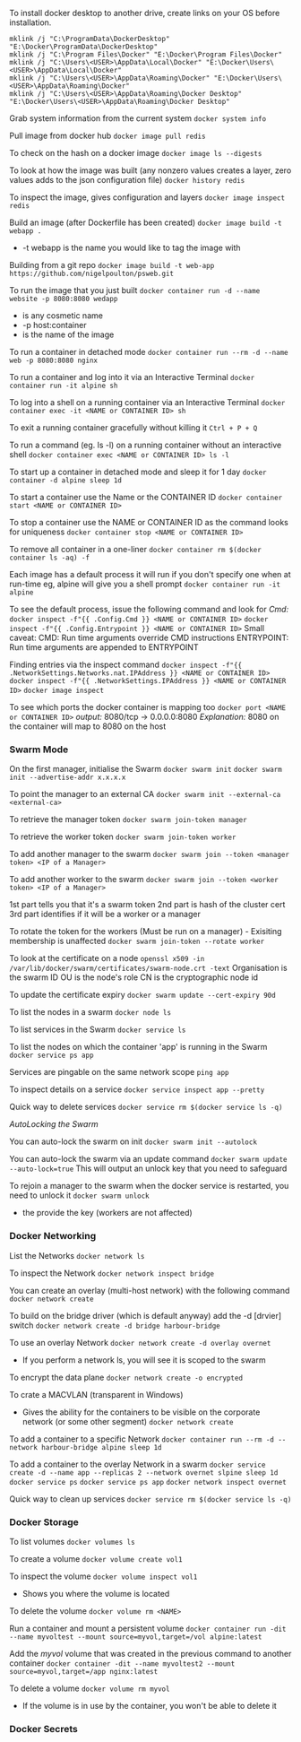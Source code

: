 To install docker desktop to another drive, create links on your OS before installation.
```mklink /j "C:\ProgramData\Docker" "E:\Docker\ProgramData\Docker"
mklink /j "C:\ProgramData\DockerDesktop" "E:\Docker\ProgramData\DockerDesktop"
mklink /j "C:\Program Files\Docker" "E:\Docker\Program Files\Docker"
mklink /j "C:\Users\<USER>\AppData\Local\Docker" "E:\Docker\Users\<USER>\AppData\Local\Docker"
mklink /j "C:\Users\<USER>\AppData\Roaming\Docker" "E:\Docker\Users\<USER>\AppData\Roaming\Docker"
mklink /j "C:\Users\<USER>\AppData\Roaming\Docker Desktop" "E:\Docker\Users\<USER>\AppData\Roaming\Docker Desktop"
```

Grab system information from the current system
`docker system info `

Pull image from docker hub
`docker image pull redis`

To check on the hash on a docker image
`docker image ls --digests`

To look at how the image was built (any nonzero values creates a layer, zero values adds to the json configuration file)
`docker history redis`

To inspect the image, gives configuration and layers
`docker image inspect redis`

Build an image (after Dockerfile has been created)
`docker image build -t webapp .`
 - -t webapp is the name you would like to tag the image with

Building from a git repo
`docker image build -t web-app https://github.com/nigelpoulton/psweb.git`

To run the image that you just built
`docker container run -d --name website -p 8080:8080 wedapp`
 - <website> is any cosmetic name
 - -p host:container
 - <webapp> is the name of the image

To run a container in detached mode
`docker container run --rm -d --name web -p 8080:8080 nginx`

To run a container and log into it via an Interactive Terminal
`docker container run -it alpine sh`

To log into a shell on a running container via an Interactive Terminal
`docker container exec -it <NAME or CONTAINER ID> sh`

To exit a running container gracefully without killing it
`Ctrl + P + Q`

To run a command (eg. ls -l) on a running container without an interactive shell
`docker container exec <NAME or CONTAINER ID> ls -l`

To start up a container in detached mode and sleep it for 1 day
`docker container -d alpine sleep 1d`

To start a container use the Name or the CONTAINER ID
`docker container start <NAME or CONTAINER ID>`

To stop a container use the NAME or CONTAINER ID as the command looks for uniqueness
`docker container stop <NAME or CONTAINER ID>`

To remove all container in a one-liner
`docker container rm $(docker container ls -aq) -f`

Each image has a default process it will run if you don't specify one when at run-time
eg, alpine will give you a shell prompt
`docker container run -it alpine`

To see the default process, issue the following command and look for *Cmd:*
`docker inspect -f"{{ .Config.Cmd }} <NAME or CONTAINER ID>`
`docker inspect -f"{{ .Config.Entrypoint }} <NAME or CONTAINER ID>`
Small caveat:
  CMD: Run time arguments override CMD instructions
  ENTRYPOINT: Run time arguments are appended to ENTRYPOINT

Finding entries via the inspect command
`docker inspect -f"{{ .NetworkSettings.Networks.nat.IPAddress }} <NAME or CONTAINER ID>`
`docker inspect -f"{{ .NetworkSettings.IPAddress }} <NAME or CONTAINER ID>`
`docker image inspect`

To see which ports the docker container is mapping too
`docker port <NAME or CONTAINER ID>`
_output:_ 8080/tcp -> 0.0.0.0:8080
_Explanation:_ 8080 on the container will map to 8080 on the host

### Swarm Mode

On the first manager, initialise the Swarm
`docker swarm init`
`docker swarm init --advertise-addr x.x.x.x`

To point the manager to an external CA
`docker swarm init --external-ca <external-ca>`

To retrieve the manager token
`docker swarm join-token manager`

To retrieve the worker token
`docker swarm join-token worker`

To add another manager to the swarm
`docker swarm join --token <manager token> <IP of a Manager>`

To add another worker to the swarm
`docker swarm join --token <worker token> <IP of a Manager>`

1st part tells you that it's a swarm token
2nd part is hash of the cluster cert
3rd part identifies if it will be a worker or a manager

To rotate the token for the workers (Must be run on a manager) - Exisiting membership is unaffected
`docker swarm join-token --rotate worker`

To look at the certificate on a node
`openssl x509 -in /var/lib/docker/swarm/certificates/swarm-node.crt -text`
Organisation is the swarm ID
OU is the node's role
CN is the cryptographic node id

To update the certificate expiry
`docker swarm update --cert-expiry 90d`

To list the nodes in a swarm
`docker node ls`

To list services in the Swarm
`docker service ls`

To list the nodes on which the container 'app' is running in the Swarm
`docker service ps app`

Services are pingable on the same network scope
`ping app`

To inspect details on a service
`docker service inspect app --pretty`

Quick way to delete services
`docker service rm $(docker service ls -q)`

*AutoLocking the Swarm*

You can auto-lock the swarm on init
`docker swarm init --autolock`

You can auto-lock the swarm via an update command
`docker swarm update --auto-lock=true`
This will output an unlock key that you need to safeguard

To rejoin a manager to the swarm when the docker service is restarted, you need to unlock it
`docker swarm unlock`
  - the provide the key
(workers are not affected)

### Docker Networking
List the Networks
`docker network ls`

To inspect the Network
`docker network inspect bridge`

You can create an overlay (multi-host network) with the following command
`docker network create`

To build on the bridge driver (which is default anyway) add the -d [drvier] switch
`docker network create -d bridge harbour-bridge`

To use an overlay Network
`docker network create -d overlay overnet`
- If you perform a network ls, you will see it is scoped to the swarm

To encrypt the data plane
`docker network create -o encrypted`

To crate a MACVLAN (transparent in Windows)
 - Gives the ability for the containers to be visible on the corporate network (or some other segment)
`docker network create  `

To add a container to a specific Network
`docker container run --rm -d --network harbour-bridge alpine sleep 1d`

To add a container to the overlay Network in a swarm
`docker service create -d --name app --replicas 2 --network overnet slpine sleep 1d`
`docker service ps`
`docker service ps app`
`docker network inspect overnet`

Quick way to clean up services
`docker service rm $(docker service ls -q)`

### Docker Storage

To list volumes
`docker volumes ls`

To create a volume
`docker volume create vol1`

To inspect the volume
`docker volume inspect vol1`
 - Shows you where the volume is located

To delete the volume
`docker volume rm <NAME>`

Run a container and mount a persistent volume
`docker container run -dit --name myvoltest --mount source=myvol,target=/vol alpine:latest`

Add the *myvol* volume that was created in the previous command to another container
`docker container -dit --name myvoltest2 --mount source=myvol,target=/app nginx:latest`

To delete a volume
`docker volume rm myvol`
 - If the volume is in use by the container, you won't be able to delete it

### Docker Secrets
